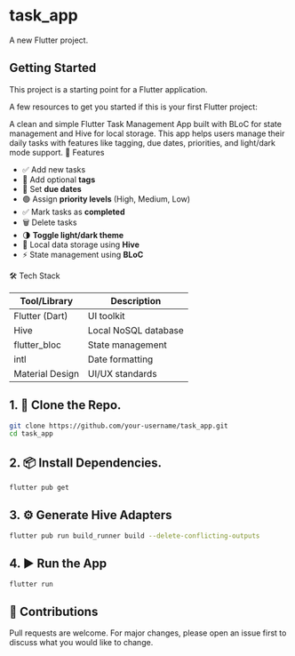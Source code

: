 # task_app

A new Flutter project.

## Getting Started

This project is a starting point for a Flutter application.

A few resources to get you started if this is your first Flutter project:

A clean and simple Flutter Task Management App built with BLoC for state management and Hive for local storage. This app helps users manage their daily tasks with features like tagging, due dates, priorities, and light/dark mode support.
 🚀 Features

- ✅ Add new tasks
- 📝 Add optional **tags**
- 📅 Set **due dates**
- 🟢 Assign **priority levels** (High, Medium, Low)
- ✅ Mark tasks as **completed**
- 🗑️ Delete tasks
- 🌗 **Toggle light/dark theme**
- 🧠 Local data storage using **Hive**
- ⚡ State management using **BLoC**

🛠️ Tech Stack

| Tool/Library       | Description                          |
|--------------------|--------------------------------------|
| Flutter (Dart)     | UI toolkit                           |
| Hive               | Local NoSQL database                 |
| flutter_bloc       | State management                     |
| intl               | Date formatting                      |
| Material Design    | UI/UX standards                      |


## 1. 🔧 Clone the Repo.
```bash 
git clone https://github.com/your-username/task_app.git
cd task_app
```

## 2. 📦 Install Dependencies.
```bash
flutter pub get
```
## 3. ⚙️ Generate Hive Adapters
```bash
flutter pub run build_runner build --delete-conflicting-outputs
```

## 4. ▶️ Run the App
```bash
flutter run
```



## 🙌 Contributions
Pull requests are welcome. For major changes, please open an issue first to discuss what you would like to change.

